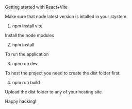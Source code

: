 Getting started with React+Vite

Make sure that node latest version is intalled in your stystem.

1. npm install vite

Install the node modules

2. npm install

To run the application

3. npm run dev

To host the project you need to create the dist folder first.

4. npm run build

Upload the dist folder to any of your hosting site.

Happy hacking!
